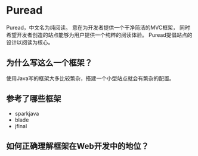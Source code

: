 # Puread
Puread，中文名为纯阅读。
意在为开发者提供一个干净简洁的MVC框架，
同时希望开发者创造的站点能够为用户提供一个纯粹的阅读体验。
Puread提倡站点的设计以阅读为核心。

## 为什么写这么一个框架？
使用Java写的框架大多比较繁杂，搭建一个小型站点就会有繁杂的配置。

## 参考了哪些框架
* sparkjava
* blade
* jfinal

## 如何正确理解框架在Web开发中的地位？
